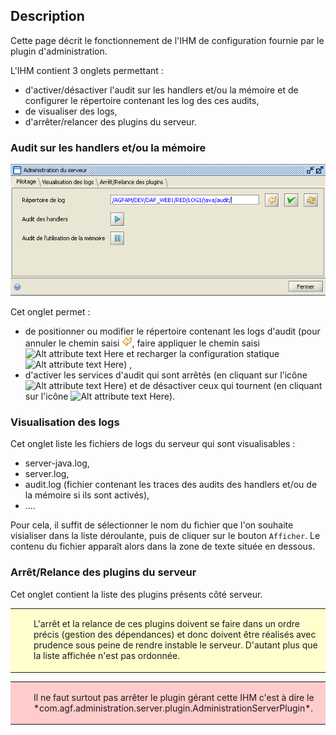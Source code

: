 ## Description

Cette page décrit le fonctionnement de l'IHM de configuration fournie par le plugin d'administration.

L'IHM contient 3 onglets permettant : 

* d'activer/désactiver l'audit sur les handlers et/ou la mémoire et de configurer le répertoire contenant les log des ces audits,
* de visualiser des logs, 
* d'arrêter/relancer des plugins du serveur. 

### Audit sur les handlers et/ou la mémoire

![Alt attribute text Here](attachments/pilotageDirectoryModified.png)

Cet onglet permet :
* de positionner ou modifier le répertoire contenant les logs d'audit (pour annuler le chemin saisi ![Alt attribute text Here](attachments/undo.gif), faire appliquer le chemin saisi ![Alt attribute text Here](attachments/apply.png) et recharger la configuration statique ![Alt attribute text Here](attachments/reload.png)) ,
* d'activer les services d'audit qui sont arrêtés (en cliquant sur l'icône ![Alt attribute text Here](attachments/play.png)) et de désactiver ceux qui tournent (en cliquant sur l'icône ![Alt attribute text Here](attachments/pause.png)).

### Visualisation des logs

Cet onglet liste les fichiers de logs du serveur qui sont visualisables :
* server-java.log,
* server.log,
* audit.log (fichier contenant les traces des audits des handlers et/ou de la mémoire si ils sont activés),
* ....

Pour cela, il suffit de sélectionner le nom du fichier que l'on souhaite visialiser dans la liste déroulante, puis de cliquer sur le bouton ```Afficher```. Le contenu du fichier apparaît alors dans la zone de texte située en dessous.

### Arrêt/Relance des plugins du serveur

Cet onglet contient la liste des plugins présents côté serveur.

<table style='background-color: #FFFFCE;'>
       <colgroup><col width='24'><col></colgroup>
         <tr>
           <td valign='top'><img src='attachments/warning.gif' width='16' height='16' align='absmiddle' alt='' border='0'></td>
           <td><p>
L'arrêt et la relance de ces plugins doivent se faire dans un ordre précis (gestion des dépendances) et donc doivent être réalisés avec prudence sous peine de rendre instable le serveur.
D'autant plus que la liste affichée n'est pas ordonnée.
</p></td>
          </tr>
</table>


<table style='background-color: #FFCCCC;'>
       <colgroup><col width='24'><col></colgroup>
         <tr>
           <td valign='top'><img src='attachments/forbidden.gif' width='16' height='16' align='absmiddle' alt='' border='0'></td>
           <td><p>
Il ne faut surtout pas arrêter le plugin gérant cette IHM c'est à dire le *com.agf.administration.server.plugin.AdministrationServerPlugin*.
</p></td>
          </tr>
</table>

